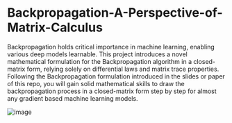# Backpropagation-A-Perspective-of-Matrix-Calculus
Backpropagation holds critical importance in machine learning, enabling various deep models learnable. This project introduces a novel mathematical formulation for the Backpropagation algorithm in a closed-matrix form, relying solely on differential laws and matrix trace properties. Following the Backpropagation formulation introduced in the slides or paper of this repo, you will gain solid mathematical skills to draw the backpropagation process in a closed-matrix form step by step for almost any gradient based machine learning models.

![image](https://github.com/yu-chern/Backpropagation-A-Perspective-of-Matrix-Calculus/assets/64321559/2b9fefab-99c0-4df6-9e59-16e60d8c8510)

